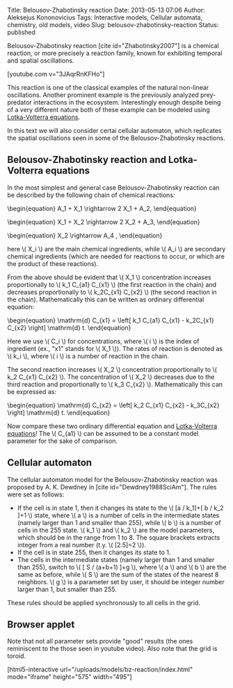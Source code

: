 Title: Belousov-Zhabotinsky reaction
Date: 2013-05-13 07:06
Author: Aleksejus Kononovicius
Tags: Interactive models, Cellular automata, chemistry, old models, video
Slug: belousov-zhabotinsky-reaction
Status: published

Belousov-Zhabotinsky
reaction \[cite id="Zhabotinsky2007"\] is a chemical reaction, or more
precisely a reaction family, known for exhibiting temporal and spatial
oscillations.

[youtube.com v="3JAqrRnKFHo"]

This reaction is one of the classical examples of the natural non-linear
oscillations. Another prominent example is the previously analyzed
prey-predator interactions in the ecosystem. Interestingly enough
despite being of a very different nature both of these example can be
modeled using [Lotka-Volterra
equations](/lotka-volterra-equations "Lotka-Volterra equations").

In this text we will also consider certai cellular automaton, which
replicates the spatial oscillations seen in some of the
Belousov-Zhabotinsky reactions.<!--more-->

Belousov-Zhabotinsky reaction and Lotka-Volterra equations
----------------------------------------------------------

In the most simplest and general case Belousov-Zhabotinsky reaction can
be described by the following chain of chemical reactions:


\begin{equation}
 A\_1 + X\_1 \rightarrow 2 X\_1 + A\_2, 
\end{equation}



\begin{equation}
 X\_1 + X\_2 \rightarrow 2 X\_2 + A\_3, 
\end{equation}



\begin{equation}
 X\_2 \rightarrow A\_4 , 
\end{equation}


here \\\(  X\_i \\\) are the main chemical ingredients, while \\\( A\_i \\\) are secondary chemical ingredients (which are needed for
reactions to occur, or which are the product of these reactions).

From the above should be evident that \\\(  X\_1 \\\) concentration
increases proportionally to \\\(  k\_1 C\_{a1} C\_{x1} \\\) (the first
reaction in the chain) and decreases proportionally to \\\(  k\_2C\_{x1} C\_{x2} \\\) (the second reaction in the chain). Mathematically
this can be written as ordinary differential equation:


\begin{equation}
 \mathrm{d} C\_{x1} = \left\[ k\_1 C\_{a1} C\_{x1} - k\_2C\_{x1} C\_{x2} \right\] \mathrm{d} t. 
\end{equation}


Here we use \\\(  C\_i \\\) for concentrations, where \\\(  i \\\) is the
index of ingredient (ex., "x1" stands for \\\(  X\_1 \\\)). The rates of
reaction is denoted as \\\(  k\_i \\\), where \\\(  i \\\) is a number of
reaction in the chain.

The second reaction increases \\\(  X\_2 \\\) concentration
proportionally to \\\(  k\_2 C\_{x1} C\_{x2} \\\). The concentration of
\\\(  X\_2 \\\) decreases due to the third reaction and proportionally to
\\\(  k\_3 C\_{x2} \\\). Mathematically this can be expressed as:


\begin{equation}
 \mathrm{d} C\_{x2} = \left\[ k\_2 C\_{x1} C\_{x2} - k\_3C\_{x2} \right\] \mathrm{d} t. 
\end{equation}


Now compare these two ordinary differential equation and [Lotka-Volterra
equations](/lotka-volterra-equations "Lotka-Volterra equations")!
The \\\(  C\_{a1} \\\) can be assumed to be a constant model parameter
for the sake of comparison.

Cellular automaton
------------------

The cellular automaton model for the Belousov-Zhabotinsky reaction was
proposed by A. K. Dewdney in \[cite id="Dewdney1988SciAm"\]. The rules
were set as follows:

-   If the cell is in state 1, then it changes its state to the \\\(     \[a / k\_1\]+\[ b / k\_2 \]+1 \\\) state, where \\\(  a \\\) is a number
    of cells in the intermediate states (namely larger than 1 and
    smaller than 255), while \\\(  b \\\) is a number of cells in the 255
    state. \\\(  k\_1 \\\) and \\\(  k\_2 \\\) are the model parameters,
    which should be in the range from 1 to 8. The square brackets
    extracts integer from a real number (t.y. \\\(  \[2.5\]=2 \\\)).
-   If the cell is in state 255, then it changes its state to 1.
-   The cells in the intermediate states (namely larger than 1 and
    smaller than 255), switch to \\\(  \[ S / (a+b+1) \]+g \\\), where
    \\\(  a \\\) and \\\(  b \\\) are the same as before, while \\\(     S \\\) are the sum of the states of the nearest 8 neighbors. \\\(     g \\\) is a parameter set by user, it should be integer number larger
    than 1, but smaller than 255.

These rules should be applied synchronously to all cells in the grid.

Browser applet
--------------

Note that not all parameter sets provide "good" results (the ones
reminiscent to the those seen in youtube video). Also note that the grid
is toroid.

[html5-interactive
url="/uploads/models/bz-reaction/index.html"
mode="iframe" height="575" width="495"]

